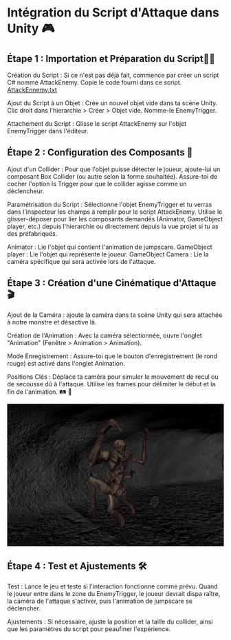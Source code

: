 # Intégration du Script d'Attaque dans Unity 🎮

## Étape 1 : Importation et Préparation du Script👨‍💻

Création du Script : Si ce n'est pas déjà fait, commence par créer un script C# nommé AttackEnemy. Copie le code fourni dans ce script. [AttackEnnemy.txt](https://github.com/g404-code-gaming/MysteriesOfEgypt/files/14328586/AttackEnnemy.txt)

Ajout du Script à un Objet : Crée un nouvel objet vide dans ta scène Unity. Clic droit dans l'hierarchie > Créer > Objet vide. Nomme-le EnemyTrigger.

Attachement du Script : Glisse le script AttackEnemy sur l'objet EnemyTrigger dans l'éditeur.

## Étape 2 : Configuration des Composants 🔧

Ajout d'un Collider : Pour que l'objet puisse détecter le joueur, ajoute-lui un composant Box Collider (ou autre selon la forme souhaitée). Assure-toi de cocher l'option Is Trigger pour que le collider agisse comme un déclencheur.

Paramétrisation du Script : Sélectionne l'objet EnemyTrigger et tu verras dans l'inspecteur les champs à remplir pour le script AttackEnemy. Utilise le glisser-déposer pour lier les composants demandés (Animator, GameObject player, etc.) depuis l'hierarchie ou directement depuis la vue projet si tu as des préfabriqués.
    
Animator : Lie l'objet qui contient l'animation de jumpscare.
GameObject player : Lie l'objet qui représente le joueur.
GameObject Camera : Lie la caméra spécifique qui sera activée lors de l'attaque.

## Étape 3 : Création d'une Cinématique d'Attaque 🎬

Ajout de la Caméra : ajoute la caméra dans ta scène Unity qui sera attachée à notre monstre et désactive là.

Création de l'Animation : Avec la caméra sélectionnée, ouvre l'onglet "Animation" (Fenêtre > Animation > Animation).

Mode Enregistrement : Assure-toi que le bouton d'enregistrement (le rond rouge) est activé dans l'onglet Animation.

Positions Clés : Déplace ta caméra pour simuler le mouvement de recul ou de secousse dû à l'attaque. Utilise les frames pour délimiter le début et la fin de l'animation. 🛤  🎥

![AttackIA](Images/AttackIA.png)

## Étape 4 : Test et Ajustements 🛠️

Test : Lance le jeu et teste si l'interaction fonctionne comme prévu. Quand le joueur entre dans le zone du EnemyTrigger, le joueur devrait dispa
raître, la caméra de l'attaque s'activer, puis l'animation de jumpscare se déclencher.

Ajustements : Si nécessaire, ajuste la position et la taille du collider, ainsi que les paramètres du script pour peaufiner l'expérience.
